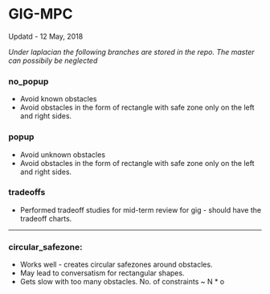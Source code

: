 # GIG-MPC
Updatd - 12 May, 2018

*Under laplacian the following branches are stored in the repo. The master can possibily be neglected*  

### no_popup
- Avoid known obstacles
- Avoid obstacles in the form of rectangle with safe zone only on the left and right sides.

### popup
- Avoid unknown obstacles
- Avoid obstacles in the form of rectangle with safe zone only on the left and right sides.

### tradeoffs
- Performed tradeoff studies for mid-term review for gig - should have the tradeoff charts.

_______________________________________________________________________________________________

### circular_safezone: 
- Works well - creates circular safezones around obstacles. 
- May lead to conversatism for rectangular shapes.
- Gets slow with too many obstacles. No. of constraints ~ N * o



